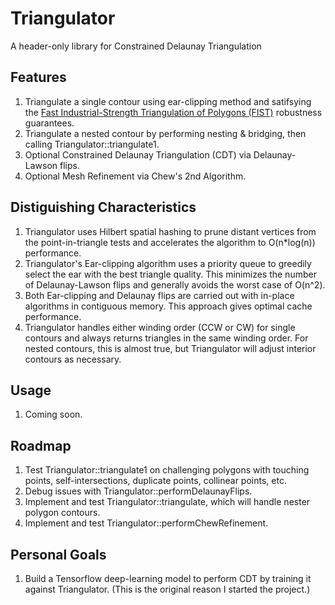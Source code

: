 # Triangulator
A header-only library for Constrained Delaunay Triangulation


## Features

1. Triangulate a single contour using ear-clipping method and satifsying the [Fast Industrial-Strength Triangulation of Polygons (FIST)](http://www.cosy.sbg.ac.at/~held/projects/triang/triang.html) robustness guarantees.
2. Triangulate a nested contour by performing nesting & bridging, then calling Triangulator::triangulate1.
3. Optional Constrained Delaunay Triangulation (CDT) via Delaunay-Lawson flips.
4. Optional Mesh Refinement via Chew's 2nd Algorithm.


## Distiguishing Characteristics

1. Triangulator uses Hilbert spatial hashing to prune distant vertices from the point-in-triangle tests and accelerates the algorithm to O(n*log(n)) performance.
2. Triangulator's Ear-clipping algorithm uses a priority queue to greedily select the ear with the best triangle quality.  This minimizes the number of Delaunay-Lawson flips and generally avoids the worst case of O(n^2).
3. Both Ear-clipping and Delaunay flips are carried out with in-place algorithms in contiguous memory.  This approach gives optimal cache performance.
4. Triangulator handles either winding order (CCW or CW) for single contours and always returns triangles in the same winding order.  For nested contours, this is almost true, but Triangulator will adjust interior contours as necessary.


## Usage

1. Coming soon.


## Roadmap

1. Test Triangulator::triangulate1 on challenging polygons with touching points, self-intersections, duplicate points, collinear points, etc.
2. Debug issues with Triangulator::performDelaunayFlips.
3. Implement and test Triangulator::triangulate, which will handle nester polygon contours.
4. Implement and test Triangulator::performChewRefinement.


## Personal Goals

1. Build a Tensorflow deep-learning model to perform CDT by training it against Triangulator.  (This is the original reason I started the project.)
